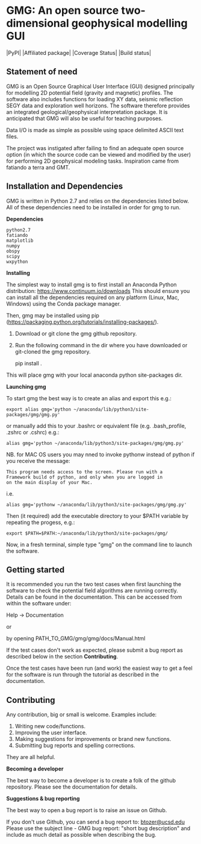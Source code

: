 GMG: An open source two-dimensional geophysical modelling GUI
=============================================================

|PyPI| |Affiliated package| |Coverage Status| |Build status|

Statement of need
-----------------

GMG is an Open Source Graphical User Interface (GUI) designed principally for modelling
2D potential field (gravity and magnetic) profiles. The software also includes 
functions for loading XY data, seismic reflection SEGY data and exploration well horizons.
The software therefore provides an integrated geological/geophysical interpretation
package. It is anticipated that GMG will also be useful for teaching purposes.

Data I/O is made as simple as possible using space delimited ASCII text files.

The project was instigated after failing to find an adequate open source option
(in which the source code can be viewed and modified by the user) for performing 2D 
geophysical modeling tasks. Inspiration came from fatiando a terra and GMT.


Installation and Dependencies
------------------------------
GMG is written in Python 2.7 and relies on the dependencies listed below. 
All of these dependencies need to be installed in order for gmg to run.


**Dependencies**

    python2.7
    fatiando
    matplotlib
    numpy
    obspy
    scipy
    wxpython


**Installing**

The simplest way to install gmg is to first install an Anaconda Python 
distribution: https://www.continuum.io/downloads
This should ensure you can install all the dependencies required  on 
any platform (Linux, Mac, Windows) using the Conda package manager.

Then, gmg may be installed using pip (https://packaging.python.org/tutorials/installing-packages/).


1. Download or git clone the gmg github repository.

2. Run the following command in the dir where you have downloaded or git-cloned the gmg repository. 

    pip install .

This will place gmg with your local anaconda python site-packages dir.

**Launching gmg**

To start gmg the best way is to create an alias and export this e.g.:

    export alias gmg='python ~/anaconda/lib/python3/site-packages/gmg/gmg.py'

or manually add this to your .bashrc or equivalent file (e.g. .bash_profile, .zshrc or .cshrc) e.g.:
    
    alias gmg='python ~/anaconda/lib/python3/site-packages/gmg/gmg.py'

NB. for MAC OS users you may nned to invoke pythonw instead of python if you receive the message:

    This program needs access to the screen. Please run with a
    Framework build of python, and only when you are logged in
    on the main display of your Mac.

i.e.

    alias gmg='pythonw ~/anaconda/lib/python3/site-packages/gmg/gmg.py'

Then (it required) add the executable directory to your $PATH variable by repeating the progess, e.g.:
    
    export $PATH=$PATH:~/anaconda/lib/python3/site-packages/gmg/

Now, in a fresh terminal, simple type "gmg" on the command line to launch the software.


Getting started
---------------

It is recommended you run the two test cases when first launching the software
to check the potential field algorithms are running correctly.
Details can be found in the documentation. This can be accessed from within
the software under:

Help -> Documentation

or

by opening PATH_TO_GMG/gmg/gmg/docs/Manual.html

If the test cases don't work as expected, please submit a bug report as described
below in the section **Contributing**.

Once the test cases have been run (and work) the easiest way to get a feel for the 
software is run through the tutorial as described in the documentation.


Contributing
------------

Any contribution, big or small is welcome. Examples include:

1. Writing new code/functions.
2. Improving the user interface.
3. Making suggestions for improvements or brand new functions.
4. Submitting bug reports and spelling corrections.

They are all helpful.

**Becoming a developer**

The best way to become a developer is to create a folk of the github repository.
Please see the documentation for details.

**Suggestions & bug reporting**

The best way to open a bug report is to raise an issue on Github.

If you don't use Github, you can send a bug report to: btozer@ucsd.edu
Please use the subject line - GMG bug report: "short bug description"
and include as much detail as possible when describing the bug.
